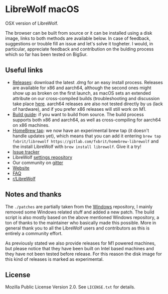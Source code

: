 # LibreWolf macOS

OSX version of LibreWolf.

The browser can be built from source or it can be installed using a disk image, links to both methods are available below.
In case of feedback, suggestions or trouble fill an issue and let's solve it togheter. I would, in particular, appreciate feedback and contribution on the bulding process which so far has been tested on BigSur.

## Useful links
- [Releases](https://gitlab.com/librewolf-community/browser/macos/-/releases): download the latest .dmg for an easy install process. Releases are available for x86 and aarch64, although the second ones might show up as broken on the first launch, as macOS sets an extended attribute on our cross-compiled builds (troubleshooting and discussion take place [here](https://gitlab.com/librewolf-community/browser/macos/-/issues/19). aarch64 releases are also not tested directly by us (lack of hardware), and if you prefer x86 releases will still work on M1.
- [Build guide](./build_guide.md): if you want to build from source. The build process supports both x86 and aarch64, as well as cross-compiling for aarch64 on x86 machines.
- [HomeBrew tap](https://gitlab.com/fxbrit/homebrew-librewolf): we now have an experimental brew tap (it doesn't handle updates yet), which means that you can add it entering `brew tap fxbrit/librewolf https://gitlab.com/fxbrit/homebrew-librewolf` and the install LibreWolf with `brew install librewolf`. Give it a try!
- [Issue tracker](https://gitlab.com/librewolf-community/browser/macos/-/issues)
- LibreWolf [settings repository](https://gitlab.com/librewolf-community/settings)
- Our community on [gitter](https://gitter.im/librewolf-community/librewolf)
- [Website](https://librewolf-community.gitlab.io/)
- [FAQ](https://gitlab.com/librewolf-community/settings/-/wikis/FAQ)
- [r/LibreWolf](https://www.reddit.com/r/LibreWolf/)

## Notes and thanks
The `./patches` are partially taken from the [Windows](https://gitlab.com/librewolf-community/browser/windows/) repository, I mainly removed some Windows related stuff and added a new patch. The build script is also mostly based on the above mentioned Windows repository, a ton of thanks to the maintainer who basically made this possible. More in general thank you to all the LibreWolf users and contributors as this is entirely a community effort.

As previously stated we also provide releases for M1 powered machines, but please notice that they have been built on Intel based machines and they have not been tested before release. For this reason the disk image for this kind of releases is marked as experimental.

## License
Mozilla Public License Version 2.0. See `LICENSE.txt` for details.
